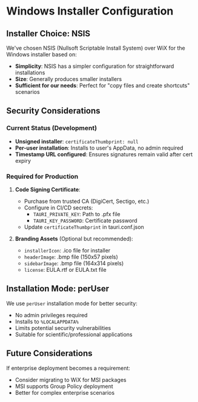 # Windows Installer Configuration

## Installer Choice: NSIS

We've chosen NSIS (Nullsoft Scriptable Install System) over WiX for the Windows installer based on:

- **Simplicity**: NSIS has a simpler configuration for straightforward installations
- **Size**: Generally produces smaller installers
- **Sufficient for our needs**: Perfect for "copy files and create shortcuts" scenarios

## Security Considerations

### Current Status (Development)
- **Unsigned installer**: `certificateThumbprint: null`
- **Per-user installation**: Installs to user's AppData, no admin required
- **Timestamp URL configured**: Ensures signatures remain valid after cert expiry

### Required for Production
1. **Code Signing Certificate**: 
   - Purchase from trusted CA (DigiCert, Sectigo, etc.)
   - Configure in CI/CD secrets:
     - `TAURI_PRIVATE_KEY`: Path to .pfx file
     - `TAURI_KEY_PASSWORD`: Certificate password
   - Update `certificateThumbprint` in tauri.conf.json

2. **Branding Assets** (Optional but recommended):
   - `installerIcon`: .ico file for installer
   - `headerImage`: .bmp file (150x57 pixels)
   - `sidebarImage`: .bmp file (164x314 pixels)
   - `license`: EULA.rtf or EULA.txt file

## Installation Mode: perUser

We use `perUser` installation mode for better security:
- No admin privileges required
- Installs to `%LOCALAPPDATA%`
- Limits potential security vulnerabilities
- Suitable for scientific/professional applications

## Future Considerations

If enterprise deployment becomes a requirement:
- Consider migrating to WiX for MSI packages
- MSI supports Group Policy deployment
- Better for complex enterprise scenarios